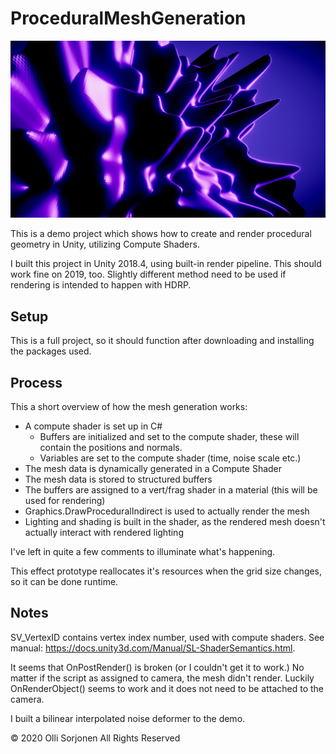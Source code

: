 
# ProceduralMeshGeneration

![Procedural geometry rendered image](ProceduralMeshGeneration.png)

This is a demo project which shows how to create and render procedural geometry in Unity, utilizing Compute Shaders.

I built this project in Unity 2018.4, using built-in render pipeline. This should work fine on 2019, too.
Slightly different method need to be used if rendering is intended to happen with HDRP.

## Setup

This is a full project, so it should function after downloading and installing the packages used.

## Process

This a short overview of how the mesh generation works:

- A compute shader is set up in C#
    - Buffers are initialized and set to the compute shader, these will contain the positions and normals.
    - Variables are set to the compute shader (time, noise scale etc.)
- The mesh data is dynamically generated in a Compute Shader
- The mesh data is stored to structured buffers
- The buffers are assigned to a vert/frag shader in a material (this will be used for rendering)
- Graphics.DrawProceduralIndirect is used to actually render the mesh
- Lighting and shading is built in the shader, as the rendered mesh doesn't actually interact with rendered lighting

I've left in quite a few comments to illuminate what's happening.

This effect prototype reallocates it's resources when the grid size changes, so it can be done runtime.

## Notes

SV_VertexID contains vertex index number, used with compute shaders. See manual: https://docs.unity3d.com/Manual/SL-ShaderSemantics.html.

It seems that OnPostRender() is broken (or I couldn't get it to work.) No matter if the script as assigned to camera, the mesh didn't render. Luckily OnRenderObject() seems to work and it does not need to be attached to the camera.

I built a bilinear interpolated noise deformer to the demo.

© 2020 Olli Sorjonen All Rights Reserved
